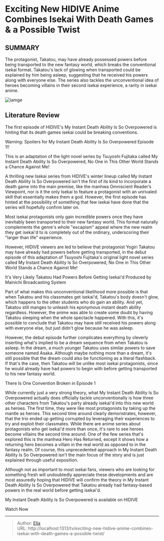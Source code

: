 # Exciting New HIDIVE Anime Combines Isekai With Death Games &amp; a Possible Twist


## SUMMARY 



  The protagonist, Takatou, may have already possessed powers before being transported to the new fantasy world, which breaks the conventional isekai format.   Takatou&#39;s lack of glowing when transported could be explained by him being asleep, suggesting that he received his powers along with everyone else.   The series also tackles the unconventional idea of heroes becoming villains in their second isekai experience, a rarity in isekai anime.  

![iamge](https://static1.srcdn.com/wordpress/wp-content/uploads/2024/01/my-instant-death-ability-is-so-overpowered-opening-song.jpg)

## Literature Review
The first episode of HIDIVE&#39;s My Instant Death Ability Is So Overpowered is hinting that its death games isekai could be breaking conventions. 




Warning: Spoilers for My Instant Death Ability Is So Overpowered Episode 1!!






This is an adaptation of the light novel series by Tsuyoshi Fujitaka called My Instant Death Ability Is So Overpowered, No One in This Other World Stands a Chance Against Me!




A thrilling new Isekai series from HIDIVE&#39;s winter lineup called My Instant Death Ability Is So Overpowered isn&#39;t the first of its kind to incorporate a death game into the main premise, like the manhwa Omniscient Reader’s Viewpoint, nor is it the only Isekai to feature a protagonist with an unrivaled skill that essentially makes them a god. However, the first episode has hinted at the possibility of something that few isekai have done that the series will hopefully confirm later on.

Most isekai protagonists only gain incredible powers once they have inevitably been transported to their new fantasy world. This format naturally complements the genre&#39;s whole &#34;escapism&#34; appeal where the new realm they get isekai&#39;d to is completely out of the ordinary, underscoring their &#34;larger than life&#34; experience.




          

However, HIDIVE viewers are led to believe that protagonist Yogiri Takatou may have already had powers before getting transported, in the debut episode of this adaptation of Tsuyoshi Fujitaka&#39;s original light novel series called My Instant Death Ability Is So Overpowered, No One in This Other World Stands a Chance Against Me!


 It&#39;s Very Likely Takatou Had Powers Before Getting Isekai&#39;d 
Produced by Mainichi Broadcasting System
          

Part of what makes this unconventional likelihood more possible is that when Takatou and his classmates get isekai&#39;d, Takatou&#39;s body doesn&#39;t glow, which happens to the other students who do gain an ability. And yet, Takatou still manges to unleash his eponymous instant death ability regardless. However, the anime was able to create some doubt by having Takatou sleeping when the whole spectacle happened. With this, it&#39;s possible to conclude that Takatou may have still received his powers along with everyone else, but just didn&#39;t glow because he was asleep.




However, the debut episode further complicates everything by cleverly inserting what&#39;s implied to be a dream sequence from when Takatou is asleep. In the dream, a much younger Takatou uses similar powers to save someone named Asaka. Although maybe nothing more than a dream, it&#39;s still possible that the dream could also be functioning as a literal flashback. If that&#39;s the case, then Takatou will be unlike most isekai protagonists, since he would already have had powers to begin with before getting transported to his new fantasy world.



 There Is One Convention Broken in Episode 1 
          

While currently just a very strong theory, what My Instant Death Ability Is So Overpowered actually does officially tackle unconventionally is how three other characters from Takatou&#39;s party already isekai&#39;d into this new world as heroes. The first time, they were like most protagonists by taking up the mantle as heroes. This second time around clearly demonstrates, however, that the trio ended up getting corrupted by leveraging their experiences to try and exploit their classmates. While there are anime series about protagonists who get isekai&#39;d more than once, it&#39;s rare to see heroes become villains the second time around. One of the few series that&#39;s explored this is the manhwa Hero Has Returned, except it shows how a returning hero becomes a villain in the real world as opposed to in the fantasy realm. Of course, this unprecedented approach in My Instant Death Ability Is So Overpowered isn&#39;t the main focus of the story and is just explained through useful exposition.




Although not as important to most isekai fans, viewers who are looking for something fresh will undoubtedly appreciate these developments and are most assuredly hoping that HIDIVE will confirm the theory in My Instant Death Ability Is So Overpowered that Takatou already had fantasy-based powers in the real world before getting isekai&#39;d.

My Instant Death Ability Is So Overpowered is available on HIDIVE

Watch Now



---

> Author: [Ella](https://instagram.hk.cn/)  
> URL: http://localhost:1313/tv/exciting-new-hidive-anime-combines-isekai-with-death-games-a-possible-twist/  

